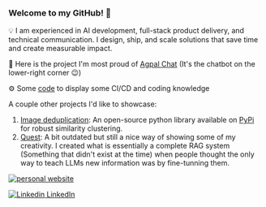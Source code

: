 ### Welcome to my GitHub! 👋

💡 I am experienced in AI development, full-stack product delivery, and technical communication. I design, ship, and scale solutions that save time and create measurable impact.

💬 Here is the project I'm most proud of [Agpal Chat](https://agpal.ca/) (It's the chatbot on the lower-right corner 😉)

⚙️ Some [code](https://github.com/farrael004/simple_chatbot) to display some CI/CD and coding knowledge

A couple other projects I'd like to showcase:

1. [Image deduplication](https://github.com/farrael004/image-deduplication): An open-source python library available on [PyPi](https://pypi.org/project/image-deduplication/) for robust similarity clustering.
2. [Quest](https://github.com/farrael004/Quest): A bit outdated but still a nice way of showing some of my creativity. I created what is essentially a complete RAG system (Something that didn't exist at the time) when people thought the only way to teach LLMs new information was by fine-tunning them.

[![personal website](https://img.shields.io/badge/My_Website-0A66C2?style=for-the-badge&logo=linkedin&logoColor=white)](https://rafaelmoraes.work/)

[![Linkedin](https://i.sstatic.net/gVE0j.png) LinkedIn](https://www.linkedin.com/in/rafael-moraes-49407b1ba/)
&nbsp;
